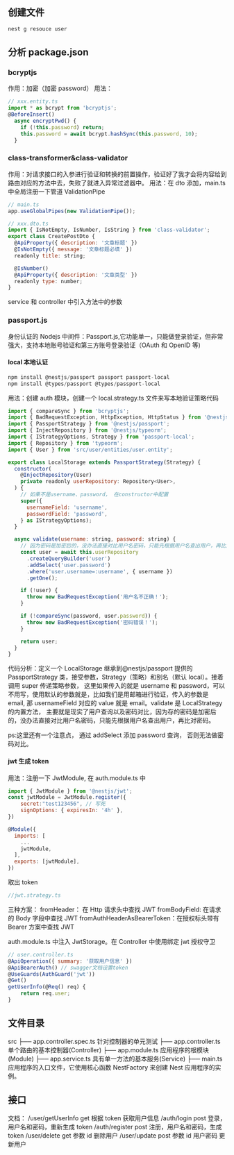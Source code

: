 ## 创建文件

```js
nest g resouce user
```

## 分析 package.json

### bcryptjs

作用：加密（加密 password）
用法：

```js
// xxx.entity.ts
import * as bcrypt from 'bcryptjs';
@BeforeInsert()
  async encryptPwd() {
    if (!this.password) return;
    this.password = await bcrypt.hashSync(this.password, 10);
  }
```

### class-transformer&class-validator

作用：对请求接口的入参进行验证和转换的前置操作，验证好了我才会将内容给到路由对应的方法中去，失败了就进入异常过滤器中。
用法：在 dto 添加，main.ts 中全局注册一下管道 ValidationPipe

```js
// main.ts
app.useGlobalPipes(new ValidationPipe());

// xxx.dto.ts
import { IsNotEmpty, IsNumber, IsString } from 'class-validator';
export class CreatePostDto {
  @ApiProperty({ description: '文章标题' })
  @IsNotEmpty({ message: '文章标题必填' })
  readonly title: string;

  @IsNumber()
  @ApiProperty({ description: '文章类型' })
  readonly type: number;
}
```

service 和 controller 中引入方法中的参数

### passport.js

身份认证的 Nodejs 中间件：Passport.js,它功能单一，只能做登录验证，但非常强大，支持本地账号验证和第三方账号登录验证（OAuth 和 OpenID 等)

#### local 本地认证

```js
npm install @nestjs/passport passport passport-local
npm install @types/passport @types/passport-local
```

用法：创建 auth 模块，创建一个 local.strategy.ts 文件来写本地验证策略代码

```js
import { compareSync } from 'bcryptjs';
import { BadRequestException, HttpException, HttpStatus } from '@nestjs/common';
import { PassportStrategy } from '@nestjs/passport';
import { InjectRepository } from '@nestjs/typeorm';
import { IStrategyOptions, Strategy } from 'passport-local';
import { Repository } from 'typeorm';
import { User } from 'src/user/entities/user.entity';

export class LocalStorage extends PassportStrategy(Strategy) {
  constructor(
    @InjectRepository(User)
    private readonly userRepository: Repository<User>,
  ) {
    // 如果不是username、password， 在constructor中配置
    super({
      usernameField: 'username',
      passwordField: 'password',
    } as IStrategyOptions);
  }

  async validate(username: string, password: string) {
    // 因为密码是加密后的，没办法直接对比用户名密码，只能先根据用户名查出用户，再比对密码
    const user = await this.userRepository
      .createQueryBuilder('user')
      .addSelect('user.password')
      .where('user.username=:username', { username })
      .getOne();

    if (!user) {
      throw new BadRequestException('用户名不正确！');
    }

    if (!compareSync(password, user.password)) {
      throw new BadRequestException('密码错误！');
    }

    return user;
  }
}
```

代码分析：定义一个 LocalStorage 继承到@nestjs/passport 提供的 PassportStrategy 类，接受参数，Strategy（策略）和别名（默认 local）。接着调用 super 传递策略参数， 这里如果传入的就是 username 和 password，可以不用写，使用默认的参数就是，比如我们是用邮箱进行验证，传入的参数是 email, 那 usernameField 对应的 value 就是 email。validate 是 LocalStrategy 的内置方法， 主要就是现实了用户查询以及密码对比，因为存的密码是加密后的，没办法直接对比用户名密码，只能先根据用户名查出用户，再比对密码。

ps:这里还有一个注意点， 通过 addSelect 添加 password 查询， 否则无法做密码对比。

#### jwt 生成 token

用法：注册一下 JwtModule, 在 auth.module.ts 中

```js
import { JwtModule } from '@nestjs/jwt';
const jwtModule = JwtModule.register({
    secret:"test123456", // 写死
    signOptions: { expiresIn: '4h' },
})

@Module({
  imports: [
    ...
    jwtModule,
  ],
  exports: [jwtModule],
})
```

取出 token

```js
//jwt.strategy.ts
```

三种方案：
fromHeader： 在 Http 请求头中查找 JWT
fromBodyField: 在请求的 Body 字段中查找 JWT
fromAuthHeaderAsBearerToken：在授权标头带有 Bearer 方案中查找 JWT

auth.module.ts 中注入 JwtStorage。在 Controller 中使用绑定 jwt 授权守卫

```js
// user.controller.ts
@ApiOperation({ summary: '获取用户信息' })
@ApiBearerAuth() // swagger文档设置token
@UseGuards(AuthGuard('jwt'))
@Get()
getUserInfo(@Req() req) {
    return req.user;
}
```

## 文件目录

src
├── app.controller.spec.ts 针对控制器的单元测试
├── app.controller.ts 单个路由的基本控制器(Controller)
├── app.module.ts 应用程序的根模块(Module)
├── app.service.ts 具有单一方法的基本服务(Service)
├── main.ts 应用程序的入口文件，它使用核心函数 NestFactory 来创建 Nest 应用程序的实例。

## 接口

文档：
/user/getUserInfo get 根据 token 获取用户信息
/auth/login post 登录，用户名和密码，重新生成 token
/auth/register post 注册，用户名和密码，生成 token
/user/delete get 参数 id 删除用户
/user/update post 参数 id 用户密码 更新用户
